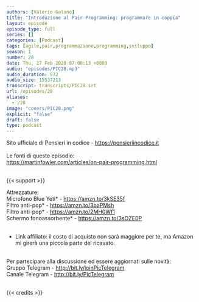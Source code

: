 ```yaml
---
authors: [Valerio Galano]
title: "Introduzione al Pair Programming: programmare in coppia"
layout: episode
episode_type: full
series: []
categories: [Podcast]
tags: [agile,pair,programmazione,programming,sviluppo]
season: 1
number: 28
date: Thu, 27 Feb 2020 07:00:13 +0000
audio: "episodes/PIC28.mp3"
audio_duration: 972
audio_size: 15537213
transcript: transcripts/PIC28.srt
url: /episodes/28
aliases: 
  - /28
image: "covers/PIC28.png"
explicit: "false"
draft: false
type: podcast
---
```

Sito ufficiale di Pensieri in codice - <a href="https://pensieriincodice.it" rel="noopener">https://pensieriincodice.it</a><br />
<br />
Le fonti di questo episodio:<br />
<a href="https://martinfowler.com/articles/on-pair-programming.html" rel="noopener">https://martinfowler.com/articles/on-pair-programming.html</a><br />
<br />


{{< support >}}

Attrezzature:<br />
Microfono Blue Yeti* - <a href="https://amzn.to/3kSE35f" rel="noopener">https://amzn.to/3kSE35f</a>  <br />
Filtro anti-pop* - <a href="https://amzn.to/3baPMsh" rel="noopener">https://amzn.to/3baPMsh</a>  <br />
Filtro anti-pop* - <a href="https://amzn.to/2MH0Wf1" rel="noopener">https://amzn.to/2MH0Wf1</a>  <br />
Schermo fonoassorbente* - <a href="https://amzn.to/3sOZE0P" rel="noopener">https://amzn.to/3sOZE0P</a>  <br />
<br />
* Link affiliato: il costo di acquisto non sarà maggiore per te, ma Amazon mi girerà una piccola parte del ricavato. <br />
<br />
Per partecipare alla discussione ed essere aggiornati sulle novità:<br />
Gruppo Telegram - <a href="http://bit.ly/joinPicTelegram" rel="noopener">http://bit.ly/joinPicTelegram</a> <br />
Canale Telegram - <a href="http://bit.ly/PicTelegram" rel="noopener">http://bit.ly/PicTelegram</a> <br />
<br />


{{< credits >}}

<!-- more -->

